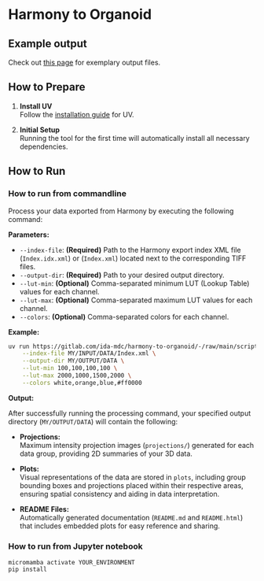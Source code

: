 # Harmony to Organoid

## Example output

Check out [this page](example_output/README.md) for exemplary output files.

## How to Prepare

1. **Install UV**  
   Follow the [installation guide](https://docs.astral.sh/uv/getting-started/installation/#standalone-installer) for UV.

2. **Initial Setup**  
   Running the tool for the first time will automatically install all necessary dependencies.

## How to Run

### How to run from commandline

Process your data exported from Harmony by executing the following command:

**Parameters:**

- `--index-file`: **(Required)** Path to the Harmony export index XML file (`Index.idx.xml`) or (`Index.xml`) 
  located next to the corresponding TIFF files.
- `--output-dir`: **(Required)** Path to your desired output directory.
- `--lut-min`: **(Optional)** Comma-separated minimum LUT (Lookup Table) values for each channel.
- `--lut-max`: **(Optional)** Comma-separated maximum LUT values for each channel.
- `--colors`: **(Optional)** Comma-separated colors for each channel.

**Example:**

```bash
uv run https://gitlab.com/ida-mdc/harmony-to-organoid/-/raw/main/script.py process \
    --index-file MY/INPUT/DATA/Index.xml \
    --output-dir MY/OUTPUT/DATA \
    --lut-min 100,100,100,100 \
    --lut-max 2000,1000,1500,2000 \
    --colors white,orange,blue,#ff0000
```

**Output:**

After successfully running the processing command, your specified output directory (`MY/OUTPUT/DATA`) will contain the following:

- **Projections:**  
  Maximum intensity projection images (`projections/`) generated for each data group, providing 2D summaries of your 3D data.

- **Plots:**  
  Visual representations of the data are stored in `plots`, including group bounding boxes and projections placed within 
  their  respective areas, ensuring spatial consistency and aiding in data interpretation.

- **README Files:**  
  Automatically generated documentation (`README.md` and `README.html`) that includes embedded plots for easy reference and sharing.

### How to run from Jupyter notebook

```
micromamba activate YOUR_ENVIRONMENT
pip install 
```